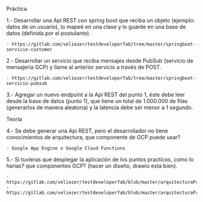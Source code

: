 Práctica

1.- Desarrollar una Api REST con spring boot que reciba un objeto (ejemplo: datos de un usuario), lo mapeé en una clase y lo guarde en una base de datos (definida por el postulante).

    - https://gitlab.com/veliezer/testdeveloperfab/tree/master/springboot-servicio-customer

2.- Desarrollar un servicio que reciba mensajes desde PubSub (servicio de mensajeria GCP) y llame al anterior servicio a través de POST.

    - https://gitlab.com/veliezer/testdeveloperfab/tree/master/springboot-servicio-pubsub

3.- Agregar un nuevo endpoint a la Api REST del punto 1, éste debe leer desde la base de datos (punto 1), que tiene un total de 1.000.000 de filas (generarlos de manera aleatoria) y la latencia debe ser menor a 1 segundo.


Teoría

4.- Se debe generar una Api REST, pero el desarrollador no tiene conocimientos de arquitectura, que componente de GCP puede usar?

    - Google App Engine o Google Cloud Functions

5.- Si tuvieras que desplegar la aplicación de los puntos practicos, como lo harias? que componentes GCP? (hacer un diseño, drawio esta bien).

    - https://gitlab.com/veliezer/testdeveloperfab/blob/master/arquitecturaPropuesta.drawio
    - https://gitlab.com/veliezer/testdeveloperfab/blob/master/arquitecturaPropuesta.png